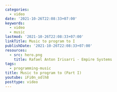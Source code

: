 ```yaml
---
categories:
  - video
date: '2021-10-26T22:08:33+07:00'
keywords:
  - video
  - music
lastmod: '2021-10-26T22:08:33+07:00'
linkTitle: Music to program to I
publishDate: '2021-10-26T22:08:33+07:00'
resources:
  - src: hero.png
    title: Rafael Anton Irisarri - Empire Systems
tags:
  - programming-music
title: Music to program to (Part I)
youtube: iFi0n_odlh8
posttype: video
---
```

